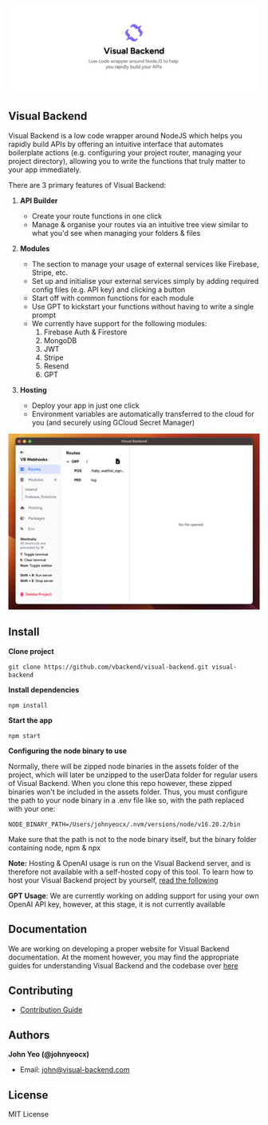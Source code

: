 ![Image Alt Text](assets/github-images/github_banner.png)
## Visual Backend

Visual Backend is a low code wrapper around NodeJS which helps you rapidly build APIs by offering an intuitive interface that automates boilerplate actions (e.g. configuring your project router, managing your project directory), allowing you to write the functions that truly matter to your app immediately.

There are 3 primary features of Visual Backend:

1. **API Builder**
	- Create your route functions in one click
	- Manage & organise your routes via an intuitive tree view similar to what you'd see when managing your folders & files

2. **Modules**
	- The section to manage your usage of external services like Firebase, Stripe, etc.
	- Set up and initialise your external services simply by adding required config files (e.g. API key) and clicking a button
	- Start off with common functions for each module
	- Use GPT to kickstart your functions without having to write a single prompt
	- We currently have support for the following modules:
		1. Firebase Auth & Firestore
		2. MongoDB
		3. JWT 
		4. Stripe
		5. Resend
		6. GPT

3. **Hosting**
	- Deploy your app in just one click
	- Environment variables are automatically transferred to the cloud for you (and securely using GCloud Secret Manager)


![Demo screenshot](assets/github-images/demo_screenshot.png)


## Install

**Clone project**

```
git clone https://github.com/vbackend/visual-backend.git visual-backend
```

**Install dependencies**

```
npm install
```

**Start the app**

```
npm start
```

**Configuring the node binary to use**

Normally, there will be zipped node binaries in the assets folder of the project, which will later be unzipped to the userData folder for regular users of Visual Backend. When you clone this repo however, these zipped binaries won't be included in the assets folder. Thus, you must configure the path to your node binary in a .env file like so, with the path replaced with your one:

```.env
NODE_BINARY_PATH=/Users/johnyeocx/.nvm/versions/node/v16.20.2/bin
```

Make sure that the path is not to the node binary itself, but the binary folder containing node, npm & npx

**Note:** Hosting & OpenAI usage is run on the Visual Backend server, and is therefore not available with a self-hosted copy of this tool. To learn how to host your Visual Backend project by yourself, [read the following](https://github.com/vbackend/visual-backend/blob/main/docs/HOW_IT_WORKS.md#deploying-your-project)

**GPT Usage**: We are currently working on adding support for using your own OpenAI API key, however, at this stage, it is not currently available


## Documentation

We are working on developing a proper website for Visual Backend documentation. At the moment however, you may find the appropriate guides for understanding Visual Backend and the codebase over [here](https://github.com/vbackend/visual-backend/tree/main/docs/HOW_IT_WORKS.md)


## Contributing

- [Contribution Guide](https://github.com/vbackend/visual-backend/tree/main/CONTRIBUTIONS.md)


## Authors

**John Yeo (@johnyeocx)**
- Email: john@visual-backend.com

## License

MIT License
